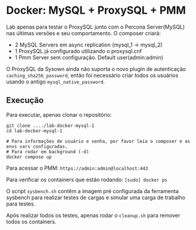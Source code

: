 # Docker: MySQL + ProxySQL + PMM

Lab apenas para testar o ProxySQL junto com o Percona Server(MySQL) nas últimas versões e seu comportamento. 
O composer criará:
- 2 MySQL Servers em async replication (mysql_1 -> mysql_2)
- 1 ProxySQL já configurado utilizando o proxysql.cnf
- 1 Pmm Server sem configuração. Default user(admin:admin)

O ProxySQL da Sysown ainda não suporta o novo plugin de autenticação `caching_sha256_password`, então foi necessário criar todos os usuários usando o antigo `mysql_native_password`. 


## Execução

Para executar, apenas clonar o repositório:

```
git clone ..../lab-docker-mysql-1
cd lab-docker-mysql-1

# Para informações de usuário e senha, por favor leia o composer e as envs vars configuradas.
# Para rodar em background (-d)
docker compose up 
```

Para acessar o PMM: `https://admin:admin@localhost:443`

Para verificar os containers que estão rodando: `[sudo] docker ps`

O script `sysbench.sh` contêm a imagem pré configurada da ferramenta sysbench para realizar testes de cargas e simular uma carga de trabalho para testes.


Após realizar todos os testes, apenas rodar o `cleanup.sh` para remover todos os containers.

